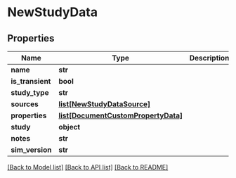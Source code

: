# NewStudyData

## Properties
Name | Type | Description | Notes
------------ | ------------- | ------------- | -------------
**name** | **str** |  | [optional] 
**is_transient** | **bool** |  | [optional] 
**study_type** | **str** |  | [optional] 
**sources** | [**list[NewStudyDataSource]**](NewStudyDataSource.md) |  | [optional] 
**properties** | [**list[DocumentCustomPropertyData]**](DocumentCustomPropertyData.md) |  | [optional] 
**study** | **object** |  | [optional] 
**notes** | **str** |  | [optional] 
**sim_version** | **str** |  | [optional] 

[[Back to Model list]](../README.md#documentation-for-models) [[Back to API list]](../README.md#documentation-for-api-endpoints) [[Back to README]](../README.md)


